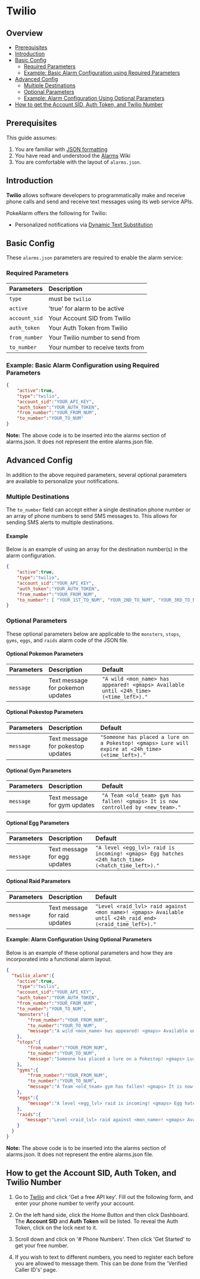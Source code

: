 # Twilio

## Overview

* [Prerequisites](#prerequisites)
* [Introduction](#introduction)
* [Basic Config](#basic-config)
  * [Required Parameters](#required-parameters)
  * [Example: Basic Alarm Configuration using Required Parameters](#example-basic-alarm-configuration-using-required-parameters)
* [Advanced Config](#advanced-config)
  * [Multiple Destinations](#multiple-destinations)
  * [Optional Parameters](#optional-parameters)
  * [Example: Alarm Configuration Using Optional Parameters](#example-alarm-configuration-using-optional-parameters)
* [How to get the Account SID, Auth Token, and Twilio Number](#how-to-get-the-account-sid-auth-token-and-twilio-number)

## Prerequisites

This guide assumes:

1. You are familiar with [JSON formatting](https://www.w3schools.com/js/js_json_intro.asp)
2. You have read and understood the [Alarms](alarms) Wiki
3. You are comfortable with the layout of `alarms.json`.

## Introduction

**Twilio** allows software developers to programmatically make and receive
phone calls and send and receive text messages using its web service APIs.

PokeAlarm offers the following for Twilio:

* Personalized notifications via [Dynamic Text Substitution](Dynamic-Text-Substitution)

## Basic Config

These `alarms.json` parameters are required to enable the alarm service:

### Required Parameters

| Parameters     | Description                            |
|:-------------- |:---------------------------------------|
|`type`          | must be `twilio`                       |
|`active`        | 'true' for alarm to be active          |
|`account_sid`   | Your Account SID from Twilio           |
|`auth_token`    | Your Auth Token from Twilio            |
|`from_number`   | Your Twilio number to send from        |
|`to_number`     | Your number to receive texts from      |

### Example: Basic Alarm Configuration using Required Parameters

```json
{
	"active":true,
	"type":"twilio",
	"account_sid":"YOUR_API_KEY",
	"auth_token":"YOUR_AUTH_TOKEN",
	"from_number":"YOUR_FROM_NUM",
	"to_number":"YOUR_TO_NUM"
}
```
**Note:** The above code is to be inserted into the alarms section of
alarms.json. It does not represent the entire alarms.json file.

## Advanced Config
In addition to the above required parameters, several optional parameters
are available to personalize your notifications.

### Multiple Destinations

The `to_number` field can accept either a single destination phone number
or an array of phone numbers to send SMS messages to. This allows for
sending SMS alerts to multiple destinations.

#### Example

Below is an example of using an array for the destination number(s) in the
alarm configuration.

```json
{
	"active":true,
	"type":"twilio",
	"account_sid":"YOUR_API_KEY",
	"auth_token":"YOUR_AUTH_TOKEN",
	"from_number":"YOUR_FROM_NUM",
	"to_number": [ "YOUR_1ST_TO_NUM", "YOUR_2ND_TO_NUM", "YOUR_3RD_TO_NUM" ]
}
```

### Optional Parameters

These optional parameters below are applicable to the `monsters`, `stops`,
`gyms`, `eggs`, and `raids` alarm code of the JSON file.

#### Optional Pokemon Parameters
| Parameters  | Description                     | Default                                                    |
|:------------|:--------------------------------|:-----------------------------------------------------------|
|`message`		| Text message for pokemon updates	| `"A wild <mon_name> has appeared! <gmaps> Available until <24h_time> (<time_left>)."` |

#### Optional Pokestop Parameters
| Parameters  | Description                            | Default																			                 |
|:------------|:---------------------------------------|:--------------------------------------------------------------|
|`message`		| Text message for pokestop updates		   | `"Someone has placed a lure on a Pokestop! <gmaps> Lure will expire at <24h_time> (<time_left>)."` |

#### Optional Gym Parameters
| Parameters  | Description                          | Default                                                       |
|:------------|:-------------------------------------|:--------------------------------------------------------------|
|`message`		| Text message for gym updates         | `"A Team <old_team> gym has fallen! <gmaps> It is now controlled by <new_team>."` |

#### Optional Egg Parameters
| Parameters  | Description                          | Default                                                       |
|:------------|:-------------------------------------|:--------------------------------------------------------------|
|`message`		| Text message for egg updates         | `"A level <egg_lvl> raid is incoming! <gmaps> Egg hatches <24h_hatch_time> (<hatch_time_left>)."` |

#### Optional Raid Parameters
| Parameters  | Description                          | Default                                                       |
|:------------|:-------------------------------------|:--------------------------------------------------------------|
|`message`		| Text message for raid updates        | `"Level <raid_lvl> raid against <mon_name>! <gmaps> Available until <24h_raid_end> (<raid_time_left>)."` |

#### Example: Alarm Configuration Using Optional Parameters

Below is an example of these optional parameters and how they are incorporated
into a functional alarm layout.

```json
{
  "twilio_alarm":{
    "active":true,
    "type":"twilio",
    "account_sid":"YOUR_API_KEY",
    "auth_token":"YOUR_AUTH_TOKEN",
    "from_number":"YOUR_FROM_NUM",
    "to_number":"YOUR_TO_NUM",
    "monsters":{
        "from_number":"YOUR_FROM_NUM",
        "to_number":"YOUR_TO_NUM",
        "message":"A wild <mon_name> has appeared! <gmaps> Available until <24h_time> (<time_left>)."
    },
    "stops":{
        "from_number":"YOUR_FROM_NUM",
        "to_number":"YOUR_TO_NUM",
        "message":"Someone has placed a lure on a Pokestop! <gmaps> Lure will expire at <24h_time> (<time_left>)."
    },
    "gyms":{
        "from_number":"YOUR_FROM_NUM",
        "to_number":"YOUR_TO_NUM",
        "message":"A Team <old_team> gym has fallen! <gmaps> It is now controlled by <new_team>."
    },
    "eggs":{
        "message":"A level <egg_lvl> raid is incoming! <gmaps> Egg hatches <24h_hatch_time> (<hatch_time_left>)."
    },
    "raids":{
       "message":"Level <raid_lvl> raid against <mon_name>! <gmaps> Available until <24h_raid_end> (<raid_time_left>)."
    }
  }
}
```
**Note:** The above code is to be inserted into the alarms section of
alarms.json. It does not represent the entire alarms.json file.

## How to get the Account SID, Auth Token, and Twilio Number

1. Go to [Twilio](https://www.twilio.com) and click 'Get a free API key'.
Fill out the following form, and enter your phone number to verify your
account.

2. On the left hand side, click the Home Button and then click Dashboard.
The **Account SID** and **Auth Token** will be listed. To reveal the Auth
Token, click on the lock next to it.

3. Scroll down and click on '# Phone Numbers'. Then click 'Get Started'
to get your free number.

4. If you wish to text to different numbers, you need to register each before
you are allowed to message them. This can be done from the 'Verified Caller
ID's' page.

